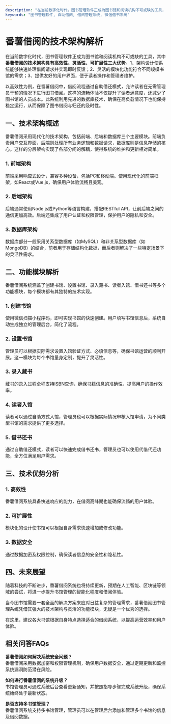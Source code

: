 ```yaml
---
description: "在当前数字化时代，图书管理软件正成为图书馆和阅读机构不可或缺的工具，其中**番薯借阅的技术架构具有高效性、灵活性、可扩展性三大优势**。1、架构设计使系统能够快速处理借阅请求并实现即时反馈；2、灵活的模块化功能符合不同规模书馆的需求；3、提供友好的用户界面，便于读者操作和管理者维护。"
keywords: "图书管理软件, 自助借阅, 借阅管理系统, 微信借书系统"
---
```

# 番薯借阅的技术架构解析

在当前数字化时代，图书管理软件正成为图书馆和阅读机构不可或缺的工具，其中**番薯借阅的技术架构具有高效性、灵活性、可扩展性三大优势**。1、架构设计使系统能够快速处理借阅请求并实现即时反馈；2、灵活的模块化功能符合不同规模书馆的需求；3、提供友好的用户界面，便于读者操作和管理者维护。

以高效性为例，在番薯借阅中，借阅流程通过自助借还模式，允许读者在无需管理员干预的情况下进行图书借阅。这样的流畅体验不仅提升了读者满意度，还减少了图书馆的人员成本。此系统利用先进的数据库技术，确保在高负载情况下也能保持稳定运行，从而保障了图书借阅与归还的及时性。

## **一、技术架构概述**

番薯借阅采用现代化的技术架构，包括前端、后端和数据库三个主要模块。前端负责用户交互界面，后端则处理所有业务逻辑和数据请求，数据库则是信息存储的核心。这样的分层架构实现了各部分间的解耦，使得系统的维护和更新相对简单。

### **1. 前端架构**

前端采用响应式设计，兼容多种设备，包括PC和移动端。使用现代化的前端框架，如React或Vue.js，确保用户体验流畅且美观。

### **2. 后端架构**

后端通常使用Node.js或Python等语言构建，搭配RESTful API，让前后端之间的通信更加高效。后端还集成了用户认证和权限管理，保护用户的隐私和安全。

### **3. 数据库架构**

数据库部分一般采用关系型数据库（如MySQL）和非关系型数据库（如MongoDB）的结合，前者用于存储结构化数据，而后者则解决了一些特定场景下的灵活性需求。

## **二、功能模块解析**

番薯借阅系统涵盖了创建书馆、设置书馆、录入藏书、读者入馆、借书还书等多个功能模块，每个模块都有其独特的技术实现。

### **1. 创建书馆**

使用微信扫描小程序码，即可实现书馆的快速创建。用户填写书馆信息后，系统自动生成独立的管理后台，简化了流程。

### **2. 设置书馆**

管理员可以根据实际需求设置入馆验证方式、必填信息等，确保书馆运营的顺利开展。这一模块为每个书馆量身定制，提升了灵活性。

### **3. 录入藏书**

藏书的录入过程全程支持ISBN查询，确保书籍信息的准确性，提高用户的操作效率。

### **4. 读者入馆**

读者可以通过自助方式入馆，管理员也可以根据实际情况审核入馆申请，为不同类型书馆的需求提供了更多选择。

### **5. 借书还书**

通过自助借还模式，读者可以快速完成借书还书，管理员也可以使用代借代还功能，全方位满足用户需求。

## **三、技术优势分析**

### **1. 高效性**

番薯借阅系统具备快速响应的能力，在借阅高峰期也能确保流畅的用户体验。

### **2. 可扩展性**

模块化的设计使书馆可以根据自身需求快速增加或修改功能。

### **3. 数据安全**

通过数据加密及权限控制，确保读者信息的安全性和隐私性。

## **四、未来展望**

随着科技的不断进步，番薯借阅系统也将持续更新，预期在人工智能、区块链等领域的尝试，将进一步提升书馆管理的智能化程度和借阅体验。

当今图书馆需要一套全面的解决方案来应对日益复杂的管理需求，番薯借阅图书管理系统凭借其强大的技术架构与灵活的功能模块，无疑是一个优秀的选择。

在这里，建议各大书馆根据自身特点选择适合的借阅系统，以提高运营效率和用户体验。

## 相关问答FAQs

**番薯借阅如何解决系统安全问题？**  
番薯借阅采用数据加密和权限管理机制，确保用户数据安全，通过定期更新和监控系统漏洞防范潜在风险。

**如何进行番薯借阅的系统升级？**  
书馆管理员可通过系统后台查看更新通知，并按照指导步骤完成系统升级，确保系统始终处于最新状态。

**是否支持多书馆管理？**  
番薯借阅系统支持多书馆管理，管理员可以在管理后台添加和管理多个书馆的信息及借阅数据。
